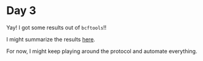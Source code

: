 # Day 3

Yay! I got some results out of `bcftools`!!

I might summarize the results [here](Results/bcftools_results.md).

For now, I might keep playing around the protocol and automate everything.
